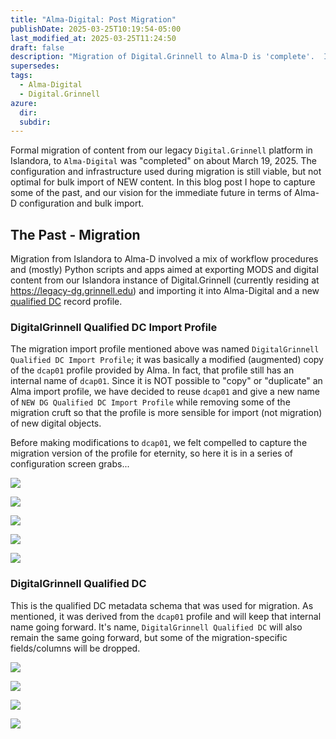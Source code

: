 ```yaml
---
title: "Alma-Digital: Post Migration" 
publishDate: 2025-03-25T10:19:54-05:00
last_modified_at: 2025-03-25T11:24:50
draft: false
description: "Migration of Digital.Grinnell to Alma-D is 'complete'.  It's time now to reconfigure for future bulk import of new content."
supersedes: 
tags:
  - Alma-Digital
  - Digital.Grinnell
azure:
  dir: 
  subdir: 
---  
```


Formal migration of content from our legacy `Digital.Grinnell` platform in Islandora, to `Alma-Digital` was "completed" on about March 19, 2025.  The configuration and infrastructure used during migration is still viable, but not optimal for bulk import of NEW content.  In this blog post I hope to capture some of the past, and our vision for the immediate future in terms of Alma-D configuration and bulk import.  

## The Past - Migration

Migration from Islandora to Alma-D involved a mix of workflow procedures and (mostly) Python scripts and apps aimed at exporting MODS and digital content from our Islandora instance of Digital.Grinnell (currently residing at https://legacy-dg.grinnell.edu) and importing it into Alma-Digital and a new [qualified DC](https://www.dublincore.org/specifications/dublin-core/usageguide/qualifiers/) record profile.  

### DigitalGrinnell Qualified DC Import Profile

The migration import profile mentioned above was named `DigitalGrinnell Qualified DC Import Profile`; it was basically a modified (augmented) copy of the `dcap01` profile provided by Alma.  In fact, that profile still has an internal name of `dcap01`.  Since it is NOT possible to "copy" or "duplicate" an Alma import profile, we have decided to reuse `dcap01` and give a new name of `NEW DG Qualified DC Import Profile` while removing some of the migration cruft so that the profile is more sensible for import (not migration) of new digital objects.  

Before making modifications to `dcap01`, we felt compelled to capture the migration version of the profile for eternity, so here it is in a series of configuration screen grabs...  

![](https://dgdocumentation.blob.core.windows.net/alma-digital/2025-03-25-10-39-56.png)

![](https://dgdocumentation.blob.core.windows.net/alma-digital/2025-03-25-10-40-38.png)

![](https://dgdocumentation.blob.core.windows.net/alma-digital/2025-03-25-10-41-10.png)

![](https://dgdocumentation.blob.core.windows.net/alma-digital/2025-03-25-10-41-52.png)

![](https://dgdocumentation.blob.core.windows.net/alma-digital/2025-03-25-10-42-14.png)

### DigitalGrinnell Qualified DC

This is the qualified DC metadata schema that was used for migration.  As mentioned, it was derived from the `dcap01` profile and will keep that internal name going forward.  It's name, `DigitalGrinnell Qualified DC` will also remain the same going forward, but some of the migration-specific fields/columns will be dropped.  

![](https://dgdocumentation.blob.core.windows.net/alma-digital/2025-03-25-10-45-18.png)

![](https://dgdocumentation.blob.core.windows.net/alma-digital/2025-03-25-10-48-17.png)

![](https://dgdocumentation.blob.core.windows.net/alma-digital/2025-03-25-10-48-41.png)

![](https://dgdocumentation.blob.core.windows.net/alma-digital/2025-03-25-10-49-05.png)





